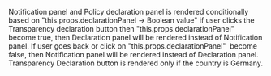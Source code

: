 Notification panel and Policy declaration panel is rendered conditionally based on "this.props.declarationPanel → Boolean value" if user clicks the Transparency declaration button then "this.props.declarationPanel"  become true, then Declaration panel will be rendered instead of Notification panel. If user goes back or click on "this.props.declarationPanel"  become false, then Notification panel will be rendered instead of Declaration panel.
Transparency Declaration button is rendered only if the country is Germany.
